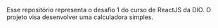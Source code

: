 Esse repositório representa o desafio 1 do curso de ReactJS da DIO. O projeto visa desenvolver uma calculadora simples.